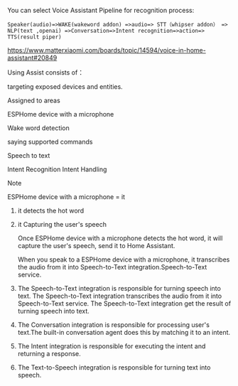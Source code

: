 
You can select Voice Assistant Pipeline for recognition process:
~~~
Speaker(audio)=>WAKE(wakeword addon) =>audio=> STT（whipser addon） => NLP(text ,openai) =>Conversation=>Intent recognition=>action=> TTS(result piper)
~~~
https://www.matterxiaomi.com/boards/topic/14594/voice-in-home-assistant#20849


Using Assist consists of：

targeting exposed devices and entities.

Assigned to areas


ESPHome device with a microphone

Wake word detection

saying supported commands

Speech to text

Intent Recognition
Intent Handling


Note

ESPHome device with a microphone = it

1. it detects the hot word

2. it Capturing the user's speech

    Once ESPHome device with a microphone detects the hot word, it will capture the user's speech, send it to Home Assistant.

    When you speak to a ESPHome device with a microphone, it transcribes the audio from it into Speech-to-Text integration.Speech-to-Text service.

3. The Speech-to-Text integration is responsible for turning speech into text.
    The Speech-to-Text integration transcribes the audio from it into Speech-to-Text service.
    The Speech-to-Text integration get  the result of turning speech into text.

4. The Conversation integration is responsible for processing user's text.The built-in conversation agent does this by matching it to an intent. 

5. The Intent integration is responsible for executing the intent and returning a response.

6. The Text-to-Speech integration is responsible for turning text into speech.
